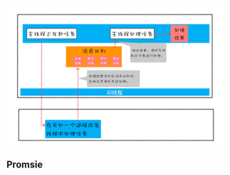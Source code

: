 <img src="${images}/01e40e30db7e8a91eb70ce02fd8a6985.png" alt="img" style="zoom:80%;" />

## Promsie

